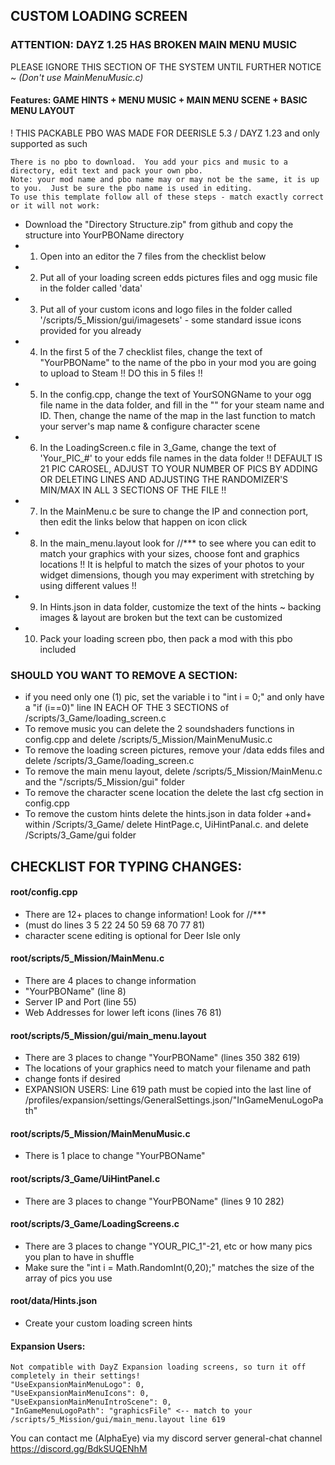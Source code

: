 ## CUSTOM LOADING SCREEN

### ATTENTION: DAYZ 1.25 HAS BROKEN MAIN MENU MUSIC
PLEASE IGNORE THIS SECTION OF THE SYSTEM UNTIL FURTHER NOTICE ~ _(Don't use MainMenuMusic.c)_
#### Features: GAME HINTS + MENU MUSIC + MAIN MENU SCENE + BASIC MENU LAYOUT
! THIS PACKABLE PBO WAS MADE FOR DEERISLE 5.3 / DAYZ 1.23 and only supported as such
~~~
There is no pbo to download.  You add your pics and music to a directory, edit text and pack your own pbo.
Note: your mod name and pbo name may or may not be the same, it is up to you.  Just be sure the pbo name is used in editing.
To use this template follow all of these steps - match exactly correct or it will not work:
~~~

* Download the "Directory Structure.zip" from github and copy the structure into YourPBOName directory
* 1. Open into an editor the 7 files from the checklist below
* 2. Put all of your loading screen edds pictures files and ogg music file in the folder called 'data'
* 3. Put all of your custom icons and logo files in the folder called '/scripts/5_Mission/gui/imagesets' - some standard issue icons provided for you already
* 4. In the first 5 of the 7 checklist files, change the text of "YourPBOName" to the name of the pbo in your mod you are going to upload to Steam !! DO this in 5 files !!
* 5. In the config.cpp, change the text of YourSONGName to your ogg file name in the data folder, and fill in the "" for your steam name and ID. Then, change the name of the map in the last function to match your server's map name & configure character scene
* 6. In the LoadingScreen.c file in 3_Game, change the text of 'Your_PIC_#' to your edds file names in the data folder !! DEFAULT IS 21 PIC CAROSEL, ADJUST TO YOUR NUMBER OF PICS BY ADDING OR DELETING LINES AND ADJUSTING THE RANDOMIZER'S MIN/MAX IN ALL 3 SECTIONS OF THE FILE !!
* 7. In the MainMenu.c be sure to change the IP and connection port, then edit the links below that happen on icon click
* 8. In the main_menu.layout look for //*** to see where you can edit to match your graphics with your sizes, choose font and graphics locations !! It is helpful to match the sizes of your photos to your widget dimensions, though you may experiment with stretching by using different values !!
* 9. In Hints.json in data folder, customize the text of the hints ~ backing images & layout are broken but the text can be customized
* 10. Pack your loading screen pbo, then pack a mod with this pbo included

### SHOULD YOU WANT TO REMOVE A SECTION:
* if you need only one (1) pic, set the variable i to "int i = 0;" and only have a "if (i==0)" line IN EACH OF THE 3 SECTIONS of /scripts/3_Game/loading_screen.c
* To remove music you can delete the 2 soundshaders functions in config.cpp and delete /scripts/5_Mission/MainMenuMusic.c
* To remove the loading screen pictures, remove your /data edds files and delete /scripts/3_Game/loading_screen.c
* To remove the main menu layout, delete /scripts/5_Mission/MainMenu.c and the "/scripts/5_Mission/gui" folder
* To remove the character scene location the delete the last cfg section in config.cpp
* To remove the custom hints delete the hints.json in data folder +and+ within /Scripts/3_Game/ delete HintPage.c, UiHintPanal.c. and delete /Scripts/3_Game/gui folder

## CHECKLIST FOR TYPING CHANGES:
#### root/config.cpp
* There are 12+ places to change information! Look for //*** 
* (must do lines 3 5 22 24 50 59 68 70 77 81)
* character scene editing is optional for Deer Isle only

#### root/scripts/5_Mission/MainMenu.c
* There are 4 places to change information
* "YourPBOName" (line 8)
* Server IP and Port (line 55)
* Web Addresses for lower left icons (lines 76 81)

#### root/scripts/5_Mission/gui/main_menu.layout
* There are 3 places to change "YourPBOName" (lines 350 382 619) 
* The locations of your graphics need to match your filename and path
* change fonts if desired
* EXPANSION USERS: Line 619 path must be copied into the last line of /profiles/expansion/settings/GeneralSettings.json/"InGameMenuLogoPath"

#### root/scripts/5_Mission/MainMenuMusic.c
* There is 1 place to change "YourPBOName"

#### root/scripts/3_Game/UiHintPanel.c
* There are 3 places to change "YourPBOName" (lines 9 10 282)

#### root/scripts/3_Game/LoadingScreens.c
* There are 3 places to change "YOUR_PIC_1"-21, etc or how many pics you plan to have in shuffle
* Make sure the "int i = Math.RandomInt(0,20);" matches the size of the array of pics you use

#### root/data/Hints.json
* Create your custom loading screen hints

#### Expansion Users:
~~~
Not compatible with DayZ Expansion loading screens, so turn it off completely in their settings!
"UseExpansionMainMenuLogo": 0,
"UseExpansionMainMenuIcons": 0,
"UseExpansionMainMenuIntroScene": 0,
"InGameMenuLogoPath": "graphicsFile" <-- match to your /scripts/5_Mission/gui/main_menu.layout line 619
~~~

You can contact me (AlphaEye) via my discord server general-chat channel https://discord.gg/BdkSUQENhM
